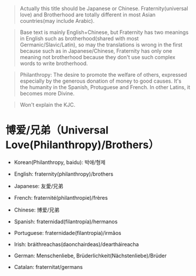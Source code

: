 > Actually this title should be Japanese or Chinese.  Fraternity(universal love) and Brotherhood are totally different in most Asian countries(may include Arabic).

> Base text is mainly English+Chinese, but Fraternity has two meanings in English such as brotherhood(shared with most Germanic/Slavic/Latin), so may the translations is wrong in the first because such as in Japanese/Chinese, Fraternity has only one meaning not brotherhood because they don't use such complex words to write brotherhood.

> Philanthropy: The desire to promote the welfare of others, expressed especially by the generous donation of money to good causes. It's the humanity in the Spanish, Protuguese and French. In other Latins, it becomes more Divine.

> Won't explain the KJC.

# 博爱/兄弟（Universal Love(Philanthropy)/Brothers）

- Korean(Philanthropy, baidu): 박애/형제
- English: fraternity(philanthropy)/brothers

- Japanese: 友愛/兄弟

- French: fraternité(philanthropie)/frères
- Chinese: 博爱/兄弟
- Spanish: fraternidad(filantropía)/hermanos
- Portuguese: fraternidade(filantropia)/irmãos
- Irish: bráithreachas(daonchairdeas)/deartháireacha

- German: Menschenliebe, Brüderlichkeit(Nächstenliebe)/Brüder
- Catalan: fraternitat/germans

